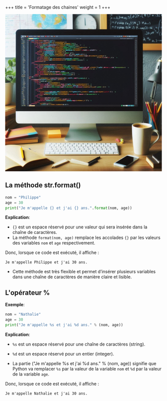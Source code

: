 +++
title = 'Formatage des chaines'
weight = 1
+++

![Formatage chaines](./formatage-chaines.jpeg?width=20vw)

## La méthode str.format()

```python
nom = "Philippe"
age = 30
print("Je m'appelle {} et j'ai {} ans.".format(nom, age))
```

**Explication**:

- `{}` est un espace réservé pour une valeur qui sera insérée dans la chaîne de caractères.
- La méthode `format(nom, age)` remplace les accolades `{}` par les valeurs des variables `nom` et `age` respectivement.

Donc, lorsque ce code est exécuté, il affiche :

```plaintext
Je m'appelle Philippe et j'ai 30 ans.
```

- Cette méthode est très flexible et permet d’insérer plusieurs variables dans une chaîne de caractères de manière claire et lisible.

##  L'opérateur % 

**Exemple**:

```python
nom = "Nathalie"
age = 30
print("Je m'appelle %s et j'ai %d ans." % (nom, age))
```

**Explication**:

- `%s` est un espace réservé pour une chaîne de caractères (string).
- `%d` est un espace réservé pour un entier (integer).

- La partie ("Je m'appelle %s et j'ai %d ans." % (nom, age)) signifie que Python va remplacer `%s` par la valeur de la variable `nom` et `%d` par la valeur de la variable `age`.

Donc, lorsque ce code est exécuté, il affiche :

```plaintext
Je m'appelle Nathalie et j'ai 30 ans.
```
